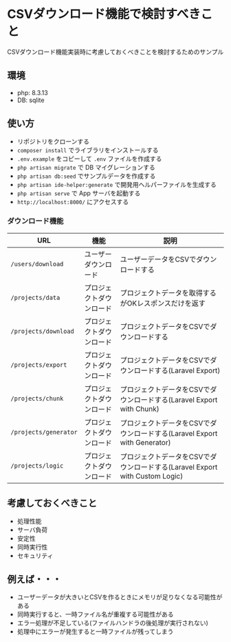 # CSVダウンロード機能で検討すべきこと

CSVダウンロード機能実装時に考慮しておくべきことを検討するためのサンプル

## 環境

- php: 8.3.13
- DB: sqlite

## 使い方

- リポジトリをクローンする
- `composer install` でライブラリをインストールする
- `.env.example` をコピーして `.env` ファイルを作成する
- `php artisan migrate` で DB マイグレーションする
- `php artisan db:seed` でサンプルデータを作成する
- `php artisan ide-helper:generate` で開発用ヘルパーファイルを生成する
- `php artisan serve` で App サーバを起動する
- `http://localhost:8000/` にアクセスする

### ダウンロード機能

|          URL          |           機能           |                                    説明                                     |
| --------------------- | ------------------------ | --------------------------------------------------------------------------- |
| `/users/download`     | ユーザーダウンロード     | ユーザーデータをCSVでダウンロードする                                       |
| `/projects/data`      | プロジェクトダウンロード | プロジェクトデータを取得するがOKレスポンスだけを返す                        |
| `/projects/download`  | プロジェクトダウンロード | プロジェクトデータをCSVでダウンロードする                                   |
| `/projects/export`    | プロジェクトダウンロード | プロジェクトデータをCSVでダウンロードする(Laravel Export)                   |
| `/projects/chunk`     | プロジェクトダウンロード | プロジェクトデータをCSVでダウンロードする(Laravel Export with Chunk)        |
| `/projects/generator` | プロジェクトダウンロード | プロジェクトデータをCSVでダウンロードする(Laravel Export with Generator)    |
| `/projects/logic`     | プロジェクトダウンロード | プロジェクトデータをCSVでダウンロードする(Laravel Export with Custom Logic) |

## 考慮しておくべきこと

- 処理性能
- サーバ負荷
- 安定性
- 同時実行性
- セキュリティ

## 例えば・・・

- ユーザーデータが大きいとCSVを作るときにメモリが足りなくなる可能性がある
- 同時実行すると、一時ファイル名が重複する可能性がある
- エラー処理が不足している(ファイルハンドラの後処理が実行されない)
- 処理中にエラーが発生すると一時ファイルが残ってしまう
